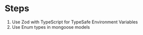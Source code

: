 # Steps

1. Use Zod with TypeScript for TypeSafe Environment Variables
2. Use Enum types in mongoose models
